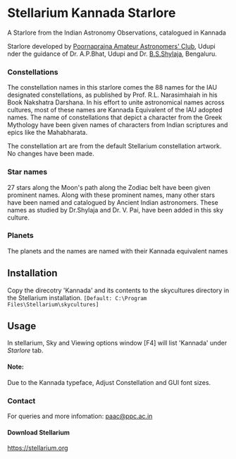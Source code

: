 # Stellarium Kannada Starlore

A Starlore from the Indian Astronomy Observations, catalogued in Kannada

Starlore developed by [Poornaprajna Amateur Astronomers' Club]("https://paac.ppc.ac.in"), Udupi nder the guidance of Dr. A.P.Bhat, Udupi and Dr. [B.S.Shylaja](https://scholar.google.com/citations?user=k8_GPYEAAAAJ&hl=en&oi=sra), Bengaluru.

### Constellations
The constellation names in this starlore comes the 88 names for the IAU designated constellations, as published by Prof. R.L. Narasimhaiah in his Book Nakshatra Darshana. In his effort to unite astronomical names across cultures, most of these names are Kannada Equivalent of the IAU adopted names. The name of constellations that depict a character from the Greek Mythology have been given names  of characters from Indian scriptures and epics like  the Mahabharata.

The constellation art are from the default Stellarium constellation artwork. No changes have been made.

### Star names
27 stars along the Moon's path along the Zodiac belt have been given prominent names. Along with these prominent names, many other stars have been named and catalogued by Ancient Indian astronomers. These names as studied by Dr.Shylaja and Dr. V. Pai, have been added in this sky culture.

### Planets
The planets and the names are named with their Kannada equivalent names 
  
## Installation
Copy the direcotry 'Kannada'  and its contents to the skycultures directory in the Stellarium installation. `[Default: C:\Program Files\Stellarium\skycultures]`

## Usage
In stellarium, Sky and Viewing options window [F4] will list 'Kannada' under _Starlore_  tab. 

#### Note:
Due to the Kannada typeface, Adjust Constellation and GUI font sizes.

### Contact
For queries and more infomation: paac@ppc.ac.in

#### Download Stellarium
https://stellarium.org
